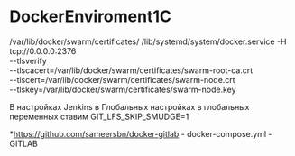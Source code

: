 # DockerEnviroment1C
/var/lib/docker/swarm/certificates/
/lib/systemd/system/docker.service
      -H tcp://0.0.0.0:2376 \
      --tlsverify \
      --tlscacert=/var/lib/docker/swarm/certificates/swarm-root-ca.crt \
      --tlscert=/var/lib/docker/swarm/certificates/swarm-node.crt \
      --tlskey=/var/lib/docker/swarm/certificates/swarm-node.key

В настройках Jenkins в Глобальных настройках в глобальных переменных ставим GIT_LFS_SKIP_SMUDGE=1 

*https://github.com/sameersbn/docker-gitlab - docker-compose.yml -GITLAB
